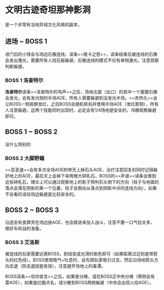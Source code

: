 # 文明古迹奇坦那神影洞

是一个非常有当地异域文化风格的副本。

## 进场 ~ BOSS 1

进门后的小怪会与场边石像连线，读条==隆卡之怒==，读条结束后被连线的石像会发出激光，需要<Role name="tank" /><Role name="healer" /><Role name="dps" />所有人找石板躲避，石像连线的模式不仅有单侧激光，注意观察判断躲避。

### BOSS 1 洛查特尔

**洛查特尔**读条==洛查特尔的骂声==之后，场地北面（出口）的其中一个猩猩石像会发光，会有发光侧的半场AOE，所有人需要躲避到没发光半场。==赤热化==会让BOSS一侧肩膀发红，之后BOSS会随机转向并使用半场AOE（发红那侧），<Role name="tank" /><Role name="healer" /><Role name="dps" />所有人注意躲避。这两个技能同时出现时，必定会有1/4场地是安全的，冷静观察躲避即可。

## BOSS 1 ~ BOSS 2 

没什么特别的

### BOSS 2 大脚野蝠

==亚音速==会有多次全场AOE附带天上掉石头AOE，<Role name="healer" />治疗注意回复的同时记得躲好地上的AOE，最后天上会掉下来两根大钟乳石，BOSS的==声波==读条会推到这些钟乳石，理论上可以通过观察地上的影子预判石头倒下的方向（柱子与地面的落点会落在阴影的某一个位置，柱子会倒向从落点到阴影中点的连线方向），如果不会看的话往场边躲避是比较安全的。

## BOSS 2 ~ BOSS 3 

沿途会有食罪灵在场边放AOE，也会跳进来加入战斗，注意不要一口气拉太多，做好车轮战的准备。

### BOSS 3 艾洛斯

被连线的玩家需要远离BOSS，到线变成光滑的紫色即可（如果距离过近则是带箭头的红色线）。BOSS使用吸气+吐息时，会先把玩家吸引过去，然后沿场地箭头方向击退（防击退技能有效），注意避开场地上的毒潭。

BOSS读条==信仰宣言==之后，如果是分摊，请在BOSS正中央分摊（两侧会有雷AOE），如果是红圈点名，请分散到BOSS两侧躲避（中央会出现火焰AOE）。